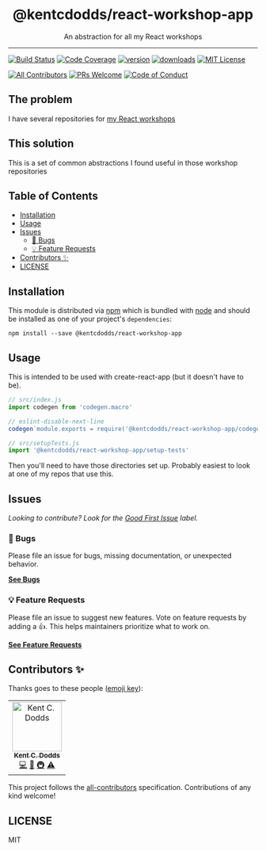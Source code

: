 <div align="center">
<h1>@kentcdodds/react-workshop-app</h1>

<p>An abstraction for all my React workshops</p>
</div>

---

<!-- prettier-ignore-start -->
[![Build Status][build-badge]][build]
[![Code Coverage][coverage-badge]][coverage]
[![version][version-badge]][package]
[![downloads][downloads-badge]][npmtrends]
[![MIT License][license-badge]][license]

[![All Contributors](https://img.shields.io/badge/all_contributors-1-orange.svg?style=flat-square)](#contributors-)
[![PRs Welcome][prs-badge]][prs]
[![Code of Conduct][coc-badge]][coc]
<!-- prettier-ignore-end -->

## The problem

I have several repositories for
[my React workshops](https://kentcdodds.com/workshops)

## This solution

This is a set of common abstractions I found useful in those workshop
repositories

## Table of Contents

<!-- START doctoc generated TOC please keep comment here to allow auto update -->
<!-- DON'T EDIT THIS SECTION, INSTEAD RE-RUN doctoc TO UPDATE -->

- [Installation](#installation)
- [Usage](#usage)
- [Issues](#issues)
  - [🐛 Bugs](#-bugs)
  - [💡 Feature Requests](#-feature-requests)
- [Contributors ✨](#contributors-)
- [LICENSE](#license)

<!-- END doctoc generated TOC please keep comment here to allow auto update -->

## Installation

This module is distributed via [npm][npm] which is bundled with [node][node] and
should be installed as one of your project's `dependencies`:

```
npm install --save @kentcdodds/react-workshop-app
```

## Usage

This is intended to be used with create-react-app (but it doesn't have to be).

```javascript
// src/index.js
import codegen from 'codegen.macro'

// eslint-disable-next-line
codegen`module.exports = require('@kentcdodds/react-workshop-app/codegen')`

// src/setupTests.js
import '@kentcdodds/react-workshop-app/setup-tests'
```

Then you'll need to have those directories set up. Probably easiest to look at
one of my repos that use this.

## Issues

_Looking to contribute? Look for the [Good First Issue][good-first-issue]
label._

### 🐛 Bugs

Please file an issue for bugs, missing documentation, or unexpected behavior.

[**See Bugs**][bugs]

### 💡 Feature Requests

Please file an issue to suggest new features. Vote on feature requests by adding
a 👍. This helps maintainers prioritize what to work on.

[**See Feature Requests**][requests]

## Contributors ✨

Thanks goes to these people ([emoji key][emojis]):

<!-- ALL-CONTRIBUTORS-LIST:START - Do not remove or modify this section -->
<!-- prettier-ignore-start -->
<!-- markdownlint-disable -->
<table>
  <tr>
    <td align="center"><a href="https://kentcdodds.com"><img src="https://avatars.githubusercontent.com/u/1500684?v=3" width="100px;" alt="Kent C. Dodds"/><br /><sub><b>Kent C. Dodds</b></sub></a><br /><a href="https://github.com/kentcdodds/react-workshop-app/commits?author=kentcdodds" title="Code">💻</a> <a href="https://github.com/kentcdodds/react-workshop-app/commits?author=kentcdodds" title="Documentation">📖</a> <a href="#infra-kentcdodds" title="Infrastructure (Hosting, Build-Tools, etc)">🚇</a> <a href="https://github.com/kentcdodds/react-workshop-app/commits?author=kentcdodds" title="Tests">⚠️</a></td>
  </tr>
</table>

<!-- markdownlint-enable -->
<!-- prettier-ignore-end -->

<!-- ALL-CONTRIBUTORS-LIST:END -->

This project follows the [all-contributors][all-contributors] specification.
Contributions of any kind welcome!

## LICENSE

MIT

<!-- prettier-ignore-start -->
[npm]: https://www.npmjs.com
[node]: https://nodejs.org
[build-badge]: https://img.shields.io/travis/com/kentcdodds/react-workshop-app.svg?style=flat-square
[build]: https://travis-ci.com/kentcdodds/react-workshop-app
[coverage-badge]: https://img.shields.io/codecov/c/github/kentcdodds/react-workshop-app.svg?style=flat-square
[coverage]: https://codecov.io/github/kentcdodds/react-workshop-app
[version-badge]: https://img.shields.io/npm/v/@kentcdodds/react-workshop-app.svg?style=flat-square
[package]: https://www.npmjs.com/package/@kentcdodds/react-workshop-app
[downloads-badge]: https://img.shields.io/npm/dm/@kentcdodds/react-workshop-app.svg?style=flat-square
[npmtrends]: http://www.npmtrends.com/@kentcdodds/react-workshop-app
[license-badge]: https://img.shields.io/npm/l/@kentcdodds/react-workshop-app.svg?style=flat-square
[license]: https://github.com/kentcdodds/react-workshop-app/blob/master/LICENSE
[prs-badge]: https://img.shields.io/badge/PRs-welcome-brightgreen.svg?style=flat-square
[prs]: http://makeapullrequest.com
[coc-badge]: https://img.shields.io/badge/code%20of-conduct-ff69b4.svg?style=flat-square
[coc]: https://github.com/kentcdodds/react-workshop-app/blob/master/other/CODE_OF_CONDUCT.md
[emojis]: https://github.com/all-contributors/all-contributors#emoji-key
[all-contributors]: https://github.com/all-contributors/all-contributors
[bugs]: https://github.com/kentcdodds/react-workshop-app/issues?utf8=%E2%9C%93&q=is%3Aissue+is%3Aopen+sort%3Acreated-desc+label%3Abug
[requests]: https://github.com/kentcdodds/react-workshop-app/issues?utf8=%E2%9C%93&q=is%3Aissue+is%3Aopen+sort%3Areactions-%2B1-desc+label%3Aenhancement
[good-first-issue]: https://github.com/kentcdodds/react-workshop-app/issues?utf8=%E2%9C%93&q=is%3Aissue+is%3Aopen+sort%3Areactions-%2B1-desc+label%3Aenhancement+label%3A%22good+first+issue%22
<!-- prettier-ignore-end -->
